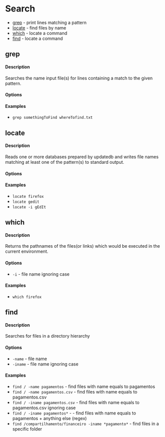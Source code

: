 # Search

* [grep](#grep) - print lines matching a pattern
* [locate](#locate) - find files by name
* [which](#which) - locate a command
* [find](#find) - locate a command

## grep

#### Description
Searches the name input file(s) for lines containing a match to the given pattern.

#### Options

#### Examples
* `grep somethingToFind whereTofind.txt`

## locate

#### Description
Reads one or more databases prepared by updatedb and writes file names matching at least one of the pattern(s) to standard output.

#### Options

#### Examples
* `locate firefox`
* `locate gedit`
* `locate -i gEdIt`

## which

#### Description
Returns the pathnames of the files(or links) which would be executed in the current environment.

#### Options
* `-i` - file name ignoring case

#### Examples
* `which firefox`

## find

#### Description
Searches for files in a directory hierarchy

#### Options
* `-name` - file name 
* `-iname` - file name ignoring case

#### Examples
* `find / -name pagamentos` - find files with name equals to pagamentos
* `find / -name pagamentos.csv` - find files with name equals to pagamentos.csv
* `find / -iname pagamentos.csv` - find files with name equals to pagamentos.csv ignoring case
* `find / -iname pagamentos*` - - find files with name equals to pagamentos + anything else (regex)
* `find /compartilhamento/financeiro -iname *pagamento*` - find files in a specific folder
